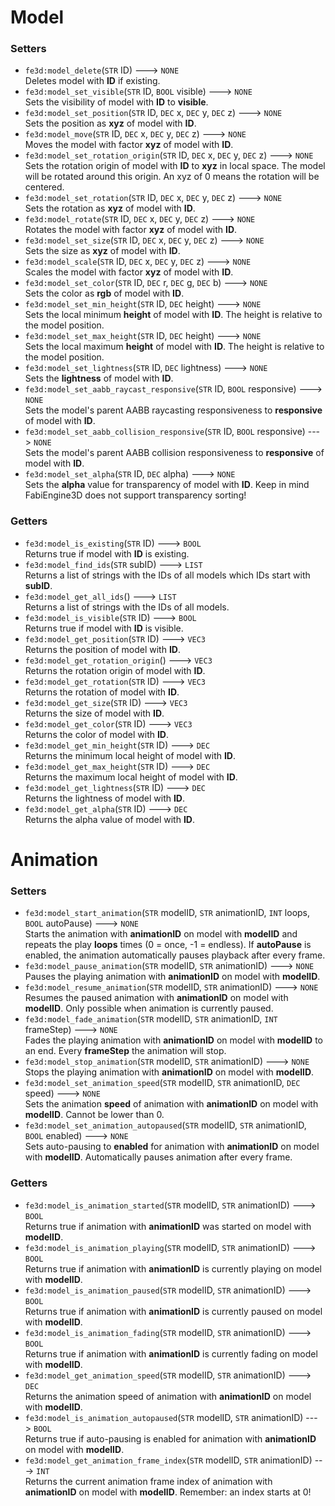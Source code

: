 # Model
### Setters
- `fe3d:model_delete`(`STR` ID) ---> `NONE`  
  Deletes model with **ID** if existing.
- `fe3d:model_set_visible`(`STR` ID, `BOOL` visible) ---> `NONE`  
  Sets the visibility of model with **ID** to **visible**.
- `fe3d:model_set_position`(`STR` ID, `DEC` x, `DEC` y, `DEC` z) ---> `NONE`  
  Sets the position as **xyz** of model with **ID**.
- `fe3d:model_move`(`STR` ID, `DEC` x, `DEC` y, `DEC` z) ---> `NONE`  
  Moves the model with factor **xyz** of model with **ID**.
- `fe3d:model_set_rotation_origin`(`STR` ID, `DEC` x, `DEC` y, `DEC` z) ---> `NONE`  
  Sets the rotation origin of model with **ID** to **xyz** in local space. The model will be rotated around this origin. An xyz of 0 means the rotation will be centered.
- `fe3d:model_set_rotation`(`STR` ID, `DEC` x, `DEC` y, `DEC` z) ---> `NONE`  
  Sets the rotation as **xyz** of model with **ID**.
- `fe3d:model_rotate`(`STR` ID, `DEC` x, `DEC` y, `DEC` z) ---> `NONE`  
  Rotates the model with factor **xyz** of model with **ID**.
- `fe3d:model_set_size`(`STR` ID, `DEC` x, `DEC` y, `DEC` z) ---> `NONE`  
  Sets the size as **xyz** of model with **ID**.
- `fe3d:model_scale`(`STR` ID, `DEC` x, `DEC` y, `DEC` z) ---> `NONE`  
  Scales the model with factor **xyz** of model with **ID**.
- `fe3d:model_set_color`(`STR` ID, `DEC` r, `DEC` g, `DEC` b) ---> `NONE`  
  Sets the color as **rgb** of model with **ID**.
- `fe3d:model_set_min_height`(`STR` ID, `DEC` height) ---> `NONE`  
  Sets the local minimum **height** of model with **ID**. The height is relative to the model position.
- `fe3d:model_set_max_height`(`STR` ID, `DEC` height) ---> `NONE`  
  Sets the local maximum **height** of model with **ID**. The height is relative to the model position.
- `fe3d:model_set_lightness`(`STR` ID, `DEC` lightness) ---> `NONE`  
  Sets the **lightness** of model with **ID**.
- `fe3d:model_set_aabb_raycast_responsive`(`STR` ID, `BOOL` responsive) ---> `NONE`  
  Sets the model's parent AABB raycasting responsiveness to **responsive** of model with **ID**.
- `fe3d:model_set_aabb_collision_responsive`(`STR` ID, `BOOL` responsive) ---> `NONE`  
  Sets the model's parent AABB collision responsiveness to **responsive** of model with **ID**.
- `fe3d:model_set_alpha`(`STR` ID, `DEC` alpha) ---> `NONE`  
  Sets the **alpha** value for transparency of model with **ID**. Keep in mind FabiEngine3D does not support transparency sorting!
### Getters
- `fe3d:model_is_existing`(`STR` ID) ---> `BOOL`  
  Returns true if model with **ID** is existing.
- `fe3d:model_find_ids`(`STR` subID) ---> `LIST`  
  Returns a list of strings with the IDs of all models which IDs start with **subID**.
- `fe3d:model_get_all_ids`() ---> `LIST`  
  Returns a list of strings with the IDs of all models.
- `fe3d:model_is_visible`(`STR` ID) ---> `BOOL`  
  Returns true if model with **ID** is visible.
- `fe3d:model_get_position`(`STR` ID) ---> `VEC3`  
  Returns the position of model with **ID**.
- `fe3d:model_get_rotation_origin`() ---> `VEC3`  
  Returns the rotation origin of model with **ID**.
- `fe3d:model_get_rotation`(`STR` ID) ---> `VEC3`  
  Returns the rotation of model with **ID**.
- `fe3d:model_get_size`(`STR` ID) ---> `VEC3`  
  Returns the size of model with **ID**.
- `fe3d:model_get_color`(`STR` ID) ---> `VEC3`  
  Returns the color of model with **ID**.
- `fe3d:model_get_min_height`(`STR` ID) ---> `DEC`  
  Returns the minimum local height of model with **ID**.
- `fe3d:model_get_max_height`(`STR` ID) ---> `DEC`  
  Returns the maximum local height of model with **ID**.
- `fe3d:model_get_lightness`(`STR` ID) ---> `DEC`  
  Returns the lightness of model with **ID**.
- `fe3d:model_get_alpha`(`STR` ID) ---> `DEC`  
  Returns the alpha value of model with **ID**.
  
# Animation
### Setters
- `fe3d:model_start_animation`(`STR` modelID, `STR` animationID, `INT` loops, `BOOL` autoPause) ---> `NONE`  
  Starts the animation with **animationID** on model with **modelID** and repeats the play **loops** times (0 = once, -1 = endless). If **autoPause** is enabled, the animation automatically pauses playback after every frame.
- `fe3d:model_pause_animation`(`STR` modelID, `STR` animationID) ---> `NONE`  
  Pauses the playing animation with **animationID** on model with **modelID**.
- `fe3d:model_resume_animation`(`STR` modelID, `STR` animationID) ---> `NONE`  
  Resumes the paused animation with **animationID** on model with **modelID**. Only possible when animation is currently paused.
- `fe3d:model_fade_animation`(`STR` modelID, `STR` animationID, `INT` frameStep) ---> `NONE`  
  Fades the playing animation with **animationID** on model with **modelID** to an end. Every **frameStep** the animation will stop.
- `fe3d:model_stop_animation`(`STR` modelID, `STR` animationID) ---> `NONE`  
  Stops the playing animation with **animationID** on model with **modelID**.
- `fe3d:model_set_animation_speed`(`STR` modelID, `STR` animationID, `DEC` speed) ---> `NONE`  
  Sets the animation **speed** of animation with **animationID** on model with **modelID**. Cannot be lower than 0.
- `fe3d:model_set_animation_autopaused`(`STR` modelID, `STR` animationID, `BOOL` enabled) ---> `NONE`  
  Sets auto-pausing to **enabled** for animation with **animationID** on model with **modelID**. Automatically pauses animation after every frame.
### Getters
- `fe3d:model_is_animation_started`(`STR` modelID, `STR` animationID) ---> `BOOL`  
  Returns true if animation with **animationID** was started on model with **modelID**.
- `fe3d:model_is_animation_playing`(`STR` modelID, `STR` animationID) ---> `BOOL`  
  Returns true if animation with **animationID** is currently playing on model with **modelID**.
- `fe3d:model_is_animation_paused`(`STR` modelID, `STR` animationID) ---> `BOOL`  
  Returns true if animation with **animationID** is currently paused on model with **modelID**.
- `fe3d:model_is_animation_fading`(`STR` modelID, `STR` animationID) ---> `BOOL`  
  Returns true if animation with **animationID** is currently fading on model with **modelID**.
- `fe3d:model_get_animation_speed`(`STR` modelID, `STR` animationID) ---> `DEC`  
  Returns the animation speed of animation with **animationID** on model with **modelID**.
- `fe3d:model_is_animation_autopaused`(`STR` modelID, `STR` animationID) ---> `BOOL`  
  Returns true if auto-pausing is enabled for animation with **animationID** on model with **modelID**.
- `fe3d:model_get_animation_frame_index`(`STR` modelID, `STR` animationID) ---> `INT`  
  Returns the current animation frame index of animation with **animationID** on model with **modelID**. Remember: an index starts at 0!
